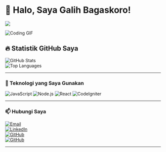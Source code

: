 # 👋 Halo, Saya Galih Bagaskoro!

<img src="https://readme-typing-svg.herokuapp.com?font=Fira+Code&weight=600&size=22&pause=1000&color=3498DB&center=true&vCenter=true&width=500&lines=Halo!+Selamat+Datang!;Saya+adalah+developer+fullstack;Mari+kolaborasi+di+GitHub!" />

![Coding GIF](https://media.giphy.com/media/qgQUggAC3Pfv687qPC/giphy.gif)

## 🔥 Statistik GitHub Saya  
![GitHub Stats](https://github-readme-stats.vercel.app/api?username=galihbke&show_icons=true&theme=tokyonight)  
![Top Languages](https://github-readme-stats.vercel.app/api/top-langs/?usernam=galihbk&layout=compact&theme=tokyonight)

---

### 🚀 Teknologi yang Saya Gunakan  
![JavaScript](https://img.shields.io/badge/-JavaScript-F7DF1E?style=flat&logo=javascript&logoColor=black)
![Node.js](https://img.shields.io/badge/-Node.js-339933?style=flat&logo=node.js&logoColor=white)
![React](https://img.shields.io/badge/-React-61DAFB?style=flat&logo=react&logoColor=black)
![CodeIgniter](https://img.shields.io/badge/-CodeIgniter-EF4223?style=flat&logo=codeigniter&logoColor=white)

---

### 📫 Hubungi Saya  
[![Email](https://img.shields.io/badge/Email-net.galih7@gmail.com-blue?style=flat&logo=gmail)](mailto:net.galih7@gmail.com)  
[![LinkedIn](https://img.shields.io/badge/LinkedIn-galihbagaskoro-blue?style=flat&logo=linkedin)](https://linkedin.com/in/galihbagaskoro)  
[![GitHub](https://img.shields.io/badge/GitHub-galihbk-black?style=flat&logo=github)](https://github.com/galihbk)  
[![GitHub](https://img.shields.io/badge/Youtube-galih.bagaskoro-black?style=flat&logo=youtube)](https://youtube.com/@galih.bagaskoro)  

---
